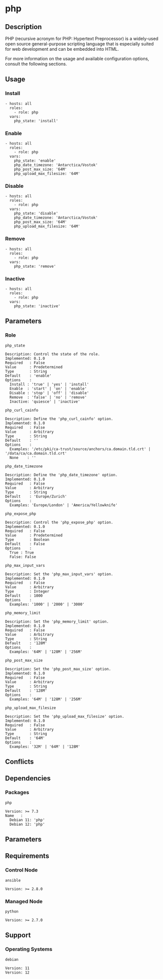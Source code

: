 # php

## Description

PHP (recursive acronym for PHP: Hypertext Preprocessor) is a widely-used open
source general-purpose scripting language that is especially suited for web
development and can be embedded into HTML.

For more information on the usage and available configuration options,
consult the following sections.

## Usage

### Install

```
- hosts: all
  roles:
    - role: php
  vars:
    php_state: 'install'
```

### Enable

```
- hosts: all
  roles:
    - role: php
  vars:
    php_state: 'enable'
    php_date_timezone: 'Antarctica/Vostok'
    php_post_max_size: '64M'
    php_upload_max_filesize: '64M'
```

### Disable

```
- hosts: all
  roles:
    - role: php
  vars:
    php_state: 'disable'
    php_date_timezone: 'Antarctica/Vostok'
    php_post_max_size: '64M'
    php_upload_max_filesize: '64M'
```

### Remove

```
- hosts: all
  roles:
    - role: php
  vars:
    php_state: 'remove'
```

### Inactive

```
- hosts: all
  roles:
    - role: php
  vars:
    php_state: 'inactive'
```

## Parameters

### Role

`php_state`

    Description: Control the state of the role.
    Implemented: 0.1.0
    Required   : False
    Value      : Predetermined
    Type       : String
    Default    : 'enable'
    Options    :
      Install : 'true' | 'yes' | 'install'
      Enable  : 'start' | 'on' | 'enable'
      Disable : 'stop' | 'off' | 'disable'
      Remove  : 'false' | 'no' | 'remove'
      Inactive: 'quiesce' | 'inactive'

`php_curl_cainfo`

    Description: Define the 'php_curl_cainfo' option.
    Implemented: 0.1.0
    Required   : False
    Value      : Arbitrary
    Type       : String
    Default    : ''
    Options    :
      Examples: '/etc/pki/ca-trust/source/anchors/ca.domain.tld.crt' | '/data/ca/ca.domain.tld.crt'
      None    : ''

`php_date_timezone`

    Description: Define the 'php_date_timezone' option.
    Implemented: 0.1.0
    Required   : False
    Value      : Arbitrary
    Type       : String
    Default    : 'Europe/Zurich'
    Options    :
      Examples: 'Europe/London' | 'America/Yellowknife'

`php_expose_php`

    Description: Control the 'php_expose_php' option.
    Implemented: 0.1.0
    Required   : False
    Value      : Predetermined
    Type       : Boolean
    Default    : False
    Options    :
      True : True
      False: False

`php_max_input_vars`

    Description: Set the 'php_max_input_vars' option.
    Implemented: 0.1.0
    Required   : False
    Value      : Arbitrary
    Type       : Integer
    Default    : 1000
    Options    :
      Examples: '1000' | '2000' | '3000'

`php_memory_limit`

    Description: Set the 'php_memory_limit' option.
    Implemented: 0.1.0
    Required   : False
    Value      : Arbitrary
    Type       : String
    Default    : '128M'
    Options    :
      Examples: '64M' | '128M' | '256M'

`php_post_max_size`

    Description: Set the 'php_post_max_size' option.
    Implemented: 0.1.0
    Required   : False
    Value      : Arbitrary
    Type       : String
    Default    : '128M'
    Options    :
      Examples: '64M' | '128M' | '256M'

`php_upload_max_filesize`

    Description: Set the 'php_upload_max_filesize' option.
    Implemented: 0.1.0
    Required   : False
    Value      : Arbitrary
    Type       : String
    Default    : '64M'
    Options    :
      Examples: '32M' | '64M' | '128M'

## Conflicts

## Dependencies

### Packages

`php`

    Version: >= 7.3
    Name   :
      Debian 11: 'php'
      Debian 12: 'php'

## Parameters

## Requirements

### Control Node

`ansible`

    Version: >= 2.8.0

### Managed Node

`python`

    Version: >= 2.7.0

## Support

### Operating Systems

`debian`

    Version: 11
    Version: 12
